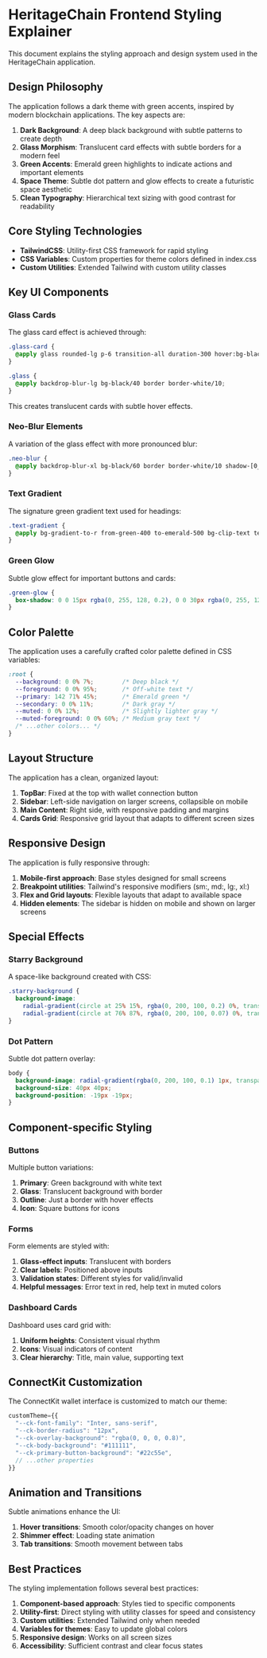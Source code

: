# HeritageChain Frontend Styling Explainer

This document explains the styling approach and design system used in the HeritageChain application.

## Design Philosophy

The application follows a dark theme with green accents, inspired by modern blockchain applications. The key aspects are:

1. **Dark Background**: A deep black background with subtle patterns to create depth
2. **Glass Morphism**: Translucent card effects with subtle borders for a modern feel
3. **Green Accents**: Emerald green highlights to indicate actions and important elements
4. **Space Theme**: Subtle dot pattern and glow effects to create a futuristic space aesthetic
5. **Clean Typography**: Hierarchical text sizing with good contrast for readability

## Core Styling Technologies

- **TailwindCSS**: Utility-first CSS framework for rapid styling
- **CSS Variables**: Custom properties for theme colors defined in index.css
- **Custom Utilities**: Extended Tailwind with custom utility classes

## Key UI Components

### Glass Cards

The glass card effect is achieved through:
```css
.glass-card {
  @apply glass rounded-lg p-6 transition-all duration-300 hover:bg-black/50;
}

.glass {
  @apply backdrop-blur-lg bg-black/40 border border-white/10;
}
```

This creates translucent cards with subtle hover effects.

### Neo-Blur Elements

A variation of the glass effect with more pronounced blur:
```css
.neo-blur {
  @apply backdrop-blur-xl bg-black/60 border border-white/10 shadow-[0_4px_30px_rgba(0,0,0,0.1)];
}
```

### Text Gradient

The signature green gradient text used for headings:
```css
.text-gradient {
  @apply bg-gradient-to-r from-green-400 to-emerald-500 bg-clip-text text-transparent;
}
```

### Green Glow

Subtle glow effect for important buttons and cards:
```css
.green-glow {
  box-shadow: 0 0 15px rgba(0, 255, 128, 0.2), 0 0 30px rgba(0, 255, 128, 0.1);
}
```

## Color Palette

The application uses a carefully crafted color palette defined in CSS variables:

```css
:root {
  --background: 0 0% 7%;        /* Deep black */
  --foreground: 0 0% 95%;       /* Off-white text */
  --primary: 142 71% 45%;       /* Emerald green */
  --secondary: 0 0% 11%;        /* Dark gray */
  --muted: 0 0% 12%;            /* Slightly lighter gray */
  --muted-foreground: 0 0% 60%; /* Medium gray text */
  /* ...other colors... */
}
```

## Layout Structure

The application has a clean, organized layout:

1. **TopBar**: Fixed at the top with wallet connection button
2. **Sidebar**: Left-side navigation on larger screens, collapsible on mobile
3. **Main Content**: Right side, with responsive padding and margins
4. **Cards Grid**: Responsive grid layout that adapts to different screen sizes

## Responsive Design

The application is fully responsive through:

1. **Mobile-first approach**: Base styles designed for small screens
2. **Breakpoint utilities**: Tailwind's responsive modifiers (sm:, md:, lg:, xl:)
3. **Flex and Grid layouts**: Flexible layouts that adapt to available space
4. **Hidden elements**: The sidebar is hidden on mobile and shown on larger screens

## Special Effects

### Starry Background

A space-like background created with CSS:
```css
.starry-background {
  background-image: 
    radial-gradient(circle at 25% 15%, rgba(0, 200, 100, 0.2) 0%, transparent 8%),
    radial-gradient(circle at 76% 87%, rgba(0, 200, 100, 0.07) 0%, transparent 5%);
}
```

### Dot Pattern

Subtle dot pattern overlay:
```css
body {
  background-image: radial-gradient(rgba(0, 200, 100, 0.1) 1px, transparent 0);
  background-size: 40px 40px;
  background-position: -19px -19px;
}
```

## Component-specific Styling

### Buttons

Multiple button variations:
1. **Primary**: Green background with white text
2. **Glass**: Translucent background with border
3. **Outline**: Just a border with hover effects
4. **Icon**: Square buttons for icons

### Forms

Form elements are styled with:
1. **Glass-effect inputs**: Translucent with borders
2. **Clear labels**: Positioned above inputs
3. **Validation states**: Different styles for valid/invalid
4. **Helpful messages**: Error text in red, help text in muted colors

### Dashboard Cards

Dashboard uses card grid with:
1. **Uniform heights**: Consistent visual rhythm
2. **Icons**: Visual indicators of content
3. **Clear hierarchy**: Title, main value, supporting text

## ConnectKit Customization

The ConnectKit wallet interface is customized to match our theme:
```javascript
customTheme={{
  "--ck-font-family": "Inter, sans-serif",
  "--ck-border-radius": "12px",
  "--ck-overlay-background": "rgba(0, 0, 0, 0.8)",
  "--ck-body-background": "#111111",
  "--ck-primary-button-background": "#22c55e",
  // ...other properties
}}
```

## Animation and Transitions

Subtle animations enhance the UI:
1. **Hover transitions**: Smooth color/opacity changes on hover
2. **Shimmer effect**: Loading state animation
3. **Tab transitions**: Smooth movement between tabs

## Best Practices

The styling implementation follows several best practices:
1. **Component-based approach**: Styles tied to specific components
2. **Utility-first**: Direct styling with utility classes for speed and consistency
3. **Custom utilities**: Extended Tailwind only when needed
4. **Variables for themes**: Easy to update global colors
5. **Responsive design**: Works on all screen sizes
6. **Accessibility**: Sufficient contrast and clear focus states
